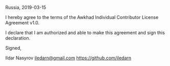 Russia, 2019-03-15

I hereby agree to the terms of the Awkhad Individual Contributor License
Agreement v1.0.

I declare that I am authorized and able to make this agreement and sign this
declaration.

Signed,

Ildar Nasyrov iledarn@gmail.com https://github.com/iledarn
